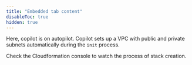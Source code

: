 ```yaml
---
title: "Embedded tab content"
disableToc: true
hidden: true
---
```


Here, copilot is on autopilot.  Copilot sets up a VPC with public and private subnets automatically during the `init` process. 

Check the Cloudformation console to watch the process of stack creation.